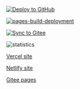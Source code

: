 [![Deploy to GitHub](https://github.com/danyow/danyow/actions/workflows/deploy.yml/badge.svg)](https://github.com/danyow/danyow/actions/workflows/deploy.yml)

[![pages-build-deployment](https://github.com/danyow/danyow/actions/workflows/pages/pages-build-deployment/badge.svg?branch=gh-pages)](https://github.com/danyow/danyow/actions/workflows/pages/pages-build-deployment)

[![Sync to Gitee](https://github.com/danyow/danyow/actions/workflows/gitee.yml/badge.svg?branch=main)](https://github.com/danyow/danyow/actions/workflows/gitee.yml)

[//]: # ([![Crowdin]&#40;https://badges.crowdin.net/danyow/localized.svg&#41;]&#40;https://crowdin.com/project/danyow&#41;)

![statistics](https://github-readme-stats.vercel.app/api?username=danyow&include_all_commits=true)

[Vercel site](https://danyow.vercel.app/)

[Netlify site](https://danyow.netlify.app/)

[Gitee pages](https://danyow.gitee.io/)
